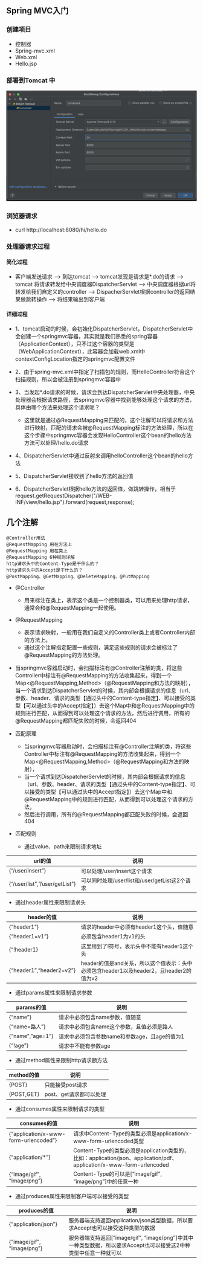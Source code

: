 
## Spring MVC入门

### 创建项目
+ 控制器
+ Spring-mvc.xml
+ Web.xml
+ Hello.jsp

### 部署到Tomcat 中
![1](../../../../img/1.png)

### 浏览器请求
+ curl http://localhost:8080/hi/hello.do

### 处理器请求过程
#### 简化过程
+ 客户端发送请求 —-> 到达tomcat —-> tomcat发现是请求是*.do的请求 —-> tomcat 将请求转发给中央调度器DispatcherServlet —-> 中央调度器根据url将转发给我们自定义的controller —-> DispacherServlet根据controller的返回结果做跳转操作 —-> 将结果输出到客户端

#### 详细过程
+ 1、tomcat启动的时候，会初始化DispatcherServlet，DispatcherServlet中会创建一个springmvc容器，其实就是我们熟悉的spring容器（ApplicationContext），只不过这个容器的类型是（WebApplicationContext），此容器会加载web.xml中contextConfigLocation指定的springmvc配置文件

+ 2、由于spring-mvc.xml中指定了扫描包的规则，而HelloController符合这个扫描规则，所以会被注册到springmvc容器中

+ 3、当发起*.do请求的时候，请求会到达DispatcherServlet中央处理器，中央处理器会根据请求路径，去springmvc容器中找到能够处理这个请求的方法，具体由哪个方法来处理这个请求呢？
  + 这里就是通过@RequestMapping来匹配的，这个注解可以将请求和方法进行映射，匹配的请求会被@RequestMapping标注的方法处理，所以在这个步骤中springmvc容器会发现HelloController这个bean的hello方法方法可以处理/hello.do请求

+ 4、DispatcherServlet中通过反射来调用helloController这个bean的hello方法

+ 5、DispatcherServlet接收到了hello方法的返回值

+ 6、DispatcherServlet根据hello方法的返回值，做跳转操作，相当于  request.getRequestDispatcher("/WEB-INF/view/hello.jsp").forward(request,response);


## 几个注解
```text
@Controller用法
@RequestMapping 用在方法上
@RequestMapping 用在类上
@RequestMapping 6种规则详解
http请求头中的Content-Type是干什么的？
http请求头中的Accept是干什么的？
@PostMapping、@GetMapping、@DeleteMapping、@PutMapping
```

+ @Controller
  + 用来标注在类上，表示这个类是一个控制器类，可以用来处理http请求，通常会和@RequestMapping一起使用。
+ @RequestMapping
  + 表示请求映射，一般用在我们自定义的Controller类上或者Controller内部的方法上。 
  + 通过这个注解指定配置一些规则，满足这些规则的请求会被标注了@RequestMapping的方法处理。

+ 当springmvc容器启动时，会扫描标注有@Controller注解的类，将这些Controller中标注有@RequestMapping的方法收集起来，得到一个Map<@RequestMapping,Method>（@RequestMapping和方法的映射），当一个请求到达DispatcherServlet的时候，其内部会根据请求的信息（url、参数、header、请求的类型【通过头中的Content-type指定】、可以接受的类型【可以通过头中的Accept指定】）去这个Map中和@RequestMapping中的规则进行匹配，从而得到可以处理这个请求的方法，然后进行调用，所有的@RequestMapping都匹配失败的时候，会返回404


+ 匹配原理
  + 当springmvc容器启动时，会扫描标注有@Controller注解的类，将这些Controller中标注有@RequestMapping的方法收集起来，得到一个Map<@RequestMapping,Method>（@RequestMapping和方法的映射），
  + 当一个请求到达DispatcherServlet的时候，其内部会根据请求的信息（url、参数、header、请求的类型【通过头中的Content-type指定】、可以接受的类型【可以通过头中的Accept指定】）去这个Map中和@RequestMapping中的规则进行匹配，从而得到可以处理这个请求的方法，
  + 然后进行调用，所有的@RequestMapping都匹配失败的时候，会返回404

  
+ 匹配规则
  + 通过value、path来限制请求地址 

|url的值	|说明|
|  ----  | ----  |
|{“/user/insert”}	|可以处理/user/insert这个请求|
|{“/user/list”,”/user/getList”}	|可以同时处理/user/list和/user/getList这2个请求|

  + 通过header属性来限制请求头 

|header的值|说明|
|  ----  | ----  |
|  {“header1”}	|请求的header中必须有header1这个头，值随意|
|   {“header1=v1”}|	必须包含header1为v1的头|
|   {“!header1}	|这里用到了!符号，表示头中不能有header1这个头|
|   {“header1”,“header2=v2”}|	header的值是and关系，所以这个值表示：头中必须包含header1以及header2，且header2的值为v2  |

  + 通过params属性来限制请求参数

|params的值|说明|
|  ----  | ----  |
|{“name”}|	请求中必须包含name参数，值随意|
|{“name=路人”}	|请求中必须包含name这个参数，且值必须是路人|
|{“name”,”age=1”}|	请求中必须包含参数name和参数age，且age的值为1|
|{“!age”}	|请求中不能有参数age|

  + 通过method属性来限制http请求额方法

|method的值|	说明|
|  ----  | ----  |
|{POST}	|只能接受post请求|
|{POST,GET}	|post、get请求都可以处理|

  + 通过consumes属性来限制请求的类型

|consumes的值|说明|
|  ----  | ----  |
|{“application/x-www-form-urlencoded”}|请求中Content-Type的类型必须是application/x-www-form-urlencoded类型|
|{“application/*”}|Content-Type的类型必须是application类型的，比如：application/json、application/pdf、application/x-www-form-urlencoded|
|{“image/gif”, “image/png”}|Content-Type的可以是[“image/gif”, “image/png”]中的任意一种|

  + 通过produces属性来限制客户端可以接受的类型
  
| produces的值 | 说明  |
| ----  | ----  |
|{“application/json”}|服务器端支持返回application/json类型数据，所以要求Accept也可以接受这种类型的数据|
|{“image/gif”, “image/png”}|服务器端支持返回[“image/gif”, “image/png”]中其中一种类型数据，所以要求Accept也可以接受这2中种类型中任意一种就可以|
